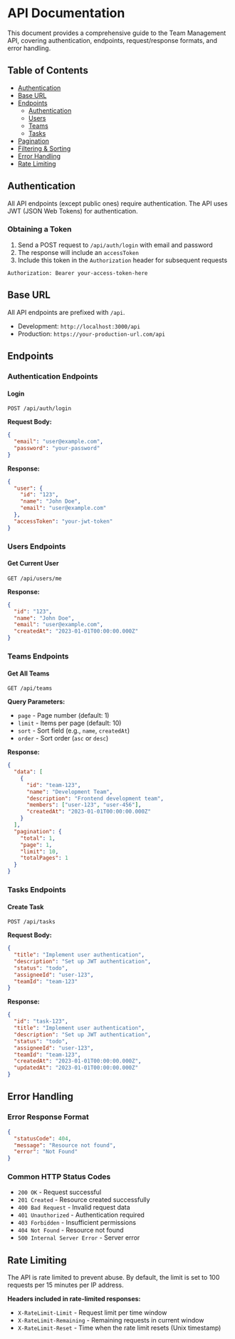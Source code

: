 # API Documentation

This document provides a comprehensive guide to the Team Management API, covering authentication, endpoints, request/response formats, and error handling.

## Table of Contents

- [Authentication](#authentication)
- [Base URL](#base-url)
- [Endpoints](#endpoints)
  - [Authentication](#authentication-endpoints)
  - [Users](#users-endpoints)
  - [Teams](#teams-endpoints)
  - [Tasks](#tasks-endpoints)
- [Pagination](#pagination)
- [Filtering & Sorting](#filtering--sorting)
- [Error Handling](#error-handling)
- [Rate Limiting](#rate-limiting)

## Authentication

All API endpoints (except public ones) require authentication. The API uses JWT (JSON Web Tokens) for authentication.

### Obtaining a Token

1. Send a POST request to `/api/auth/login` with email and password
2. The response will include an `accessToken`
3. Include this token in the `Authorization` header for subsequent requests

```http
Authorization: Bearer your-access-token-here
```

## Base URL

All API endpoints are prefixed with `/api`.

- Development: `http://localhost:3000/api`
- Production: `https://your-production-url.com/api`

## Endpoints

### Authentication Endpoints

#### Login

```http
POST /api/auth/login
```

**Request Body:**
```json
{
  "email": "user@example.com",
  "password": "your-password"
}
```

**Response:**
```json
{
  "user": {
    "id": "123",
    "name": "John Doe",
    "email": "user@example.com"
  },
  "accessToken": "your-jwt-token"
}
```

### Users Endpoints

#### Get Current User

```http
GET /api/users/me
```

**Response:**
```json
{
  "id": "123",
  "name": "John Doe",
  "email": "user@example.com",
  "createdAt": "2023-01-01T00:00:00.000Z"
}
```

### Teams Endpoints

#### Get All Teams

```http
GET /api/teams
```

**Query Parameters:**
- `page` - Page number (default: 1)
- `limit` - Items per page (default: 10)
- `sort` - Sort field (e.g., `name`, `createdAt`)
- `order` - Sort order (`asc` or `desc`)

**Response:**
```json
{
  "data": [
    {
      "id": "team-123",
      "name": "Development Team",
      "description": "Frontend development team",
      "members": ["user-123", "user-456"],
      "createdAt": "2023-01-01T00:00:00.000Z"
    }
  ],
  "pagination": {
    "total": 1,
    "page": 1,
    "limit": 10,
    "totalPages": 1
  }
}
```

### Tasks Endpoints

#### Create Task

```http
POST /api/tasks
```

**Request Body:**
```json
{
  "title": "Implement user authentication",
  "description": "Set up JWT authentication",
  "status": "todo",
  "assigneeId": "user-123",
  "teamId": "team-123"
}
```

**Response:**
```json
{
  "id": "task-123",
  "title": "Implement user authentication",
  "description": "Set up JWT authentication",
  "status": "todo",
  "assigneeId": "user-123",
  "teamId": "team-123",
  "createdAt": "2023-01-01T00:00:00.000Z",
  "updatedAt": "2023-01-01T00:00:00.000Z"
}
```

## Error Handling

### Error Response Format

```json
{
  "statusCode": 404,
  "message": "Resource not found",
  "error": "Not Found"
}
```

### Common HTTP Status Codes

- `200 OK` - Request successful
- `201 Created` - Resource created successfully
- `400 Bad Request` - Invalid request data
- `401 Unauthorized` - Authentication required
- `403 Forbidden` - Insufficient permissions
- `404 Not Found` - Resource not found
- `500 Internal Server Error` - Server error

## Rate Limiting

The API is rate limited to prevent abuse. By default, the limit is set to 100 requests per 15 minutes per IP address.

**Headers included in rate-limited responses:**
- `X-RateLimit-Limit` - Request limit per time window
- `X-RateLimit-Remaining` - Remaining requests in current window
- `X-RateLimit-Reset` - Time when the rate limit resets (Unix timestamp)
